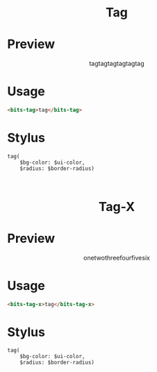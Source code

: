 <h1 style="margin: 0; border: 0; text-align: center;">Tag</h1>

# Preview
<div class="preview-tag" style="display: flex; justify-content: center;">
    <bits-tag class="bg-a1">tag</bits-tag>
    <bits-tag>tag</bits-tag>
    <bits-tag class="bg-a2">tag</bits-tag>
    <bits-tag class="bg-t1">tag</bits-tag>
    <bits-tag class="bg-c">tag</bits-tag>
    <bits-tag class="bg-t2">tag</bits-tag>
</div>

# Usage
```html
<bits-tag>tag</bits-tag>
```

# Stylus
```stylus
tag(
    $bg-color: $ui-color,
    $radius: $border-radius)
```

<h1 style="margin: 0; margin-top: 4rem; border: 0; text-align: center;">
    Tag-X
</h1>

# Preview
<div class="preview-tag" style="display: flex; justify-content: center;">
    <bits-tag-x class="bg-a1">one</bits-tag-x>
    <bits-tag-x class="bg-p">two</bits-tag-x>
    <bits-tag-x class="bg-a2">three</bits-tag-x>
    <bits-tag-x class="bg-t1">four</bits-tag-x>
    <bits-tag-x class="bg-c">five</bits-tag-x>
    <bits-tag-x class="bg-t2">six</bits-tag-x>
</div>

# Usage
```html
<bits-tag-x>tag</bits-tag-x>
```

# Stylus
```stylus
tag(
    $bg-color: $ui-color,
    $radius: $border-radius)
```
